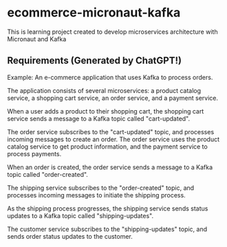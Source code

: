 # ecommerce-micronaut-kafka
This is learning project created to develop microservices architecture with Micronaut and Kafka

## Requirements (Generated by ChatGPT!)
Example: An e-commerce application that uses Kafka to process orders.

The application consists of several microservices: a product catalog service, a shopping cart service, an order service, and a payment service.

When a user adds a product to their shopping cart, the shopping cart service sends a message to a Kafka topic called "cart-updated".

The order service subscribes to the "cart-updated" topic, and processes incoming messages to create an order. The order service uses the product catalog service to get product information, and the payment service to process payments.

When an order is created, the order service sends a message to a Kafka topic called "order-created".

The shipping service subscribes to the "order-created" topic, and processes incoming messages to initiate the shipping process.

As the shipping process progresses, the shipping service sends status updates to a Kafka topic called "shipping-updates".

The customer service subscribes to the "shipping-updates" topic, and sends order status updates to the customer.
